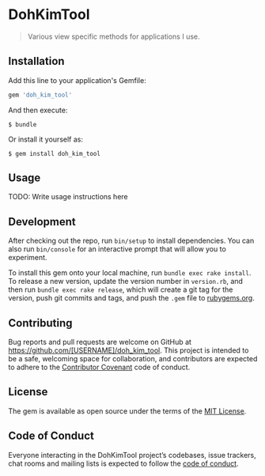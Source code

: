 # DohKimTool

> Various view specific methods for applications I use.

## Installation

Add this line to your application's Gemfile:

```ruby
gem 'doh_kim_tool'
```

And then execute:

    $ bundle

Or install it yourself as:

    $ gem install doh_kim_tool

## Usage

TODO: Write usage instructions here

## Development

After checking out the repo, run `bin/setup` to install dependencies. You can also run `bin/console` for an interactive prompt that will allow you to experiment.

To install this gem onto your local machine, run `bundle exec rake install`. To release a new version, update the version number in `version.rb`, and then run `bundle exec rake release`, which will create a git tag for the version, push git commits and tags, and push the `.gem` file to [rubygems.org](https://rubygems.org).

## Contributing

Bug reports and pull requests are welcome on GitHub at https://github.com/[USERNAME]/doh_kim_tool. This project is intended to be a safe, welcoming space for collaboration, and contributors are expected to adhere to the [Contributor Covenant](http://contributor-covenant.org) code of conduct.

## License

The gem is available as open source under the terms of the [MIT License](http://opensource.org/licenses/MIT).

## Code of Conduct

Everyone interacting in the DohKimTool project’s codebases, issue trackers, chat rooms and mailing lists is expected to follow the [code of conduct](https://github.com/[USERNAME]/doh_kim_tool/blob/master/CODE_OF_CONDUCT.md).
